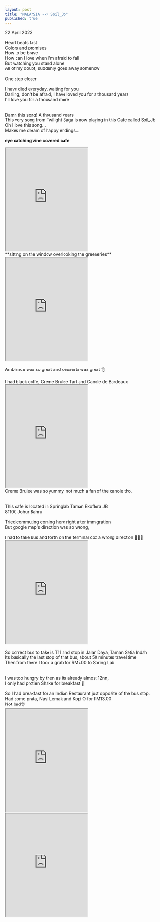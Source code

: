 ```yaml
---
layout: post
title: "MALAYSIA --> Soil_Jb"
published: true
---
```

22 April 2023
<br>
<br>
Heart beats fast
<br>
Colors and promises
<br>
How to be brave
<br>
How can I love when I'm afraid to fall
<br>
But watching you stand alone
<br>
All of my doubt, suddenly goes away somehow
<br>
<br>
One step closer
<br>
<br>
I have died everyday, waiting for you
<br>
Darling, don't be afraid, I have loved you for a thousand years
<br>
I'll love you for a thousand more
<br>
<br>
<br>
Damn this song! [A thousand years](https://www.lyrics.com/lyric/28835976/Christina+Perri)
<br>
This very song from Twilight Saga is now playing in this Cafe called Soil_Jb 
<br>
Oh I love this song...
<br>
Makes me dream of happy endings....
<br>
<br>
**eye catching vine covered cafe**
<iframe src="https://drive.google.com/file/d/1TG7iFCVGjRevRsp1lByQelYLHVAPrkTQ/preview" width="270" height="340" allow="autoplay"></iframe>
<br>
**sitting on the window overlooking the greeneries**
<iframe src="https://drive.google.com/file/d/1kQ-MC0ROZ1VLzVixWL0emjN8XIR-XXVm/preview" width="270" height="340" allow="autoplay"></iframe>
<br>
<br>
Ambiance was so great and desserts was great 👌
<br>
<br>
I had black coffe, Creme Brulee Tart and Canole de Bordeaux
<br>
<iframe src="https://drive.google.com/file/d/1XyztAn2iNGLaBBWuvINYXIqUz_V9XZwU/preview" width="270" height="340" allow="autoplay"></iframe>
<br>
Creme Brulee was so yummy, not much a fan of the canole tho.
<br>
<br>
<br>
This cafe is located in Springlab Taman Ekoflora JB
<br>
81100 Johur Bahru
<br>
<br>
Tried commuting coming here right after immigration
<br>
But google map's direction was so wrong,
<br>
<br>
I had to take bus and forth on the terminal coz a wrong direction 🤦🏻‍♀️
<br>
<iframe src="https://drive.google.com/file/d/1oSOGhOsT7YkHDvtOrmuFPUEn0kX9fGrU/preview" width="270" height="340" allow="autoplay"></iframe>
<br>
<br>
So correct bus to take is T11 and stop in Jalan Daya, Taman Setia Indah
<br>
Its basically the last stop of that bus, about 50 minutes travel time
<br>
Then from there I took a grab for RM7.00 to Spring Lab
<br>
<br>
<br>
I was too hungry by then as its already almost 12nn,
<br>
I only had protien Shake for breakfast 😬
<br>
<br>
So I had breakfast for an Indian Restaurant just opposite of the bus stop.
<br>
Had some prata, Nasi Lemak and Kopi O for RM13.00
<br>
Not bad👌
<br>
<iframe src="https://drive.google.com/file/d/1XsWkBTWaZkGdIDod2DaTIbJCsQfz3sNq/preview" width="270" height="340" allow="autoplay"></iframe>
<iframe src="https://drive.google.com/file/d/1JKiGbF7efv88tFEeE-Z9y8U0ycI9XZgS/preview" width="270" height="340" allow="autoplay"></iframe>
<br>
<br>







